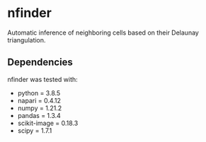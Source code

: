 # nfinder
Automatic inference of neighboring cells based on their Delaunay triangulation.

## Dependencies 
nfinder was tested with:
- python = 3.8.5
- napari = 0.4.12
- numpy = 1.21.2
- pandas = 1.3.4
- scikit-image = 0.18.3
- scipy = 1.7.1



